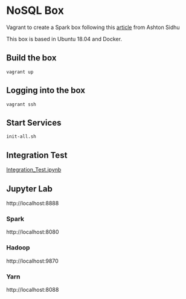 # NoSQL Box

Vagrant to create a Spark box following this [article](https://towardsdatascience.com/tutorial-building-your-own-big-data-infrastructure-for-data-science-579ae46880d8) from Ashton Sidhu
 
This box is based in Ubuntu 18.04 and Docker.

## Build the box

```
vagrant up
```

## Logging into the box

```
vagrant ssh
```

## Start Services 

```
init-all.sh
```

## Integration Test


[Integration_Test.ipynb](./resources/notebooks/Integration_Test.ipynb)


## Jupyter Lab

http://localhost:8888


### Spark 

http://localhost:8080


### Hadoop 

http://localhost:9870

### Yarn

http://localhost:8088
